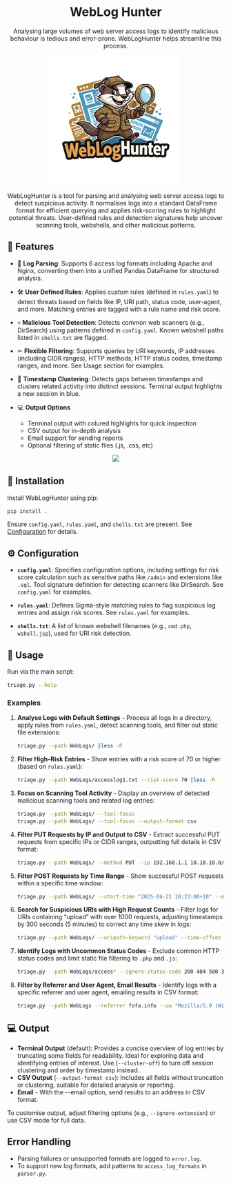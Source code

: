 <h1 align="center">WebLog Hunter</h1>

<p align="center">Analysing large volumes of web server access logs to identify malicious behaviour is tedious and error-prone. WebLogHunter helps streamline this process.</p>

<p align="center">
  <img src="docs/logo.jpg" alt="WebLogHunter Logo" height="300"/>
</p>

<p align="center">WebLogHunter is a tool for parsing and analysing web server access logs to detect suspicious activity. It normalises logs into a standard DataFrame format for efficient querying and applies risk-scoring rules to highlight potential threats. User-defined rules and detection signatures help uncover scanning tools, webshells, and other malicious patterns.</p>

## 🌟 Features

- 🔎 **Log Parsing**: Supports 6 access log formats including Apache and Nginx, converting them into a unified Pandas DataFrame for structured analysis.

- 🛠 **User Defined Rules**: Applies custom rules (defined in `rules.yaml`) to detect threats based on fields like IP, URI path, status code, user-agent, and more. Matching entries are tagged with a rule name and risk score.

- 💀 **Malicious Tool Detection**: Detects common web scanners (e.g., DirSearch) using patterns defined in `config.yaml`. Known webshell paths listed in `shells.txt` are flagged.

- ✂ **Flexible Filtering**: Supports queries by URI keywords, IP addresses (including CIDR ranges), HTTP methods, HTTP status codes, timestamp ranges, and more. See Usage section for examples. 

- 🥞 **Timestamp Clustering**: Detects gaps between timestamps and clusters related activity into distinct sessions. Terminal output highlights a new session in blue. 

- 💻 **Output Options**
  - Terminal output with colured highlights for quick inspection
  - CSV output for in-depth analysis
  - Email support for sending reports
  - Optional filtering of static files (.js, .css, etc)

<p align="center">
<img src="https://github.com/user-attachments/assets/1597e0c1-9446-4410-82a8-bfd635424f41">
</p>

## 💾 Installation

Install WebLogHunter using pip:

```bash
pip install .
```

Ensure `config.yaml`, `rules.yaml`, and `shells.txt` are present. See [Configuration](#configuration) for details.

## ⚙️ Configuration

- **`config.yaml`**: Specifies configuration options, including settings for risk score calculation such as sensitive paths like `/admin` and extensions like `.sql`. Tool signature definition for detecting scanners like DirSearch. See `config.yaml` for examples.

- **`rules.yaml`**: Defines Sigma-style matching rules to flag suspicious log entries and assign risk scores. See `rules.yaml` for examples. 

- **`shells.txt`**: A list of known webshell filenames (e.g., `cmd.php`, `wshell.jsp`), used for URI risk detection.

## 🚀 Usage

Run via the main script:

```bash
triage.py --help
```

### Examples

1. **Analyse Logs with Default Settings** - Process all logs in a directory, apply rules from `rules.yaml`, detect scanning tools, and filter out static file extensions:
   ```bash
   triage.py --path WebLogs/ |less -R
   ```

2. **Filter High-Risk Entries** -
   Show entries with a risk score of 70 or higher (based on `rules.yaml`):
   ```bash
   triage.py --path WebLogs/accesslog1.txt --risk-score 70 |less -R
   ```

3. **Focus on Scanning Tool Activity** - Display an overview of detected malicious scanning tools and related log entries:
   ```bash
   triage.py --path WebLogs/ --tool-focus
   triage.py --path WebLogs/ --tool-focus --output-format csv
   ```

4. **Filter PUT Requests by IP and Output to CSV** - Extract successful PUT requests from specific IPs or CIDR ranges, outputting full details in CSV format:
   ```bash
   triage.py --path WebLogs/ --method PUT --ip 192.168.1.1 10.10.10.0/24 --status 200 --output-format csv
   ```

5. **Filter POST Requests by Time Range** - Show successful POST requests within a specific time window:
   ```bash
   triage.py --path WebLogs/ --start-time "2025-04-21 18:23:00+10" --end-time "2025-04-21 18:24:00+10" --method POST --status 200
   ```

6. **Search for Suspicious URIs with High Request Counts** - Filter logs for URIs containing “upload” with over 1000 requests, adjusting timestamps by 300 seconds (5 minutes) to correct any time skew in logs:
   ```bash
   triage.py --path WebLogs/ --uripath-keyword "upload" --time-offset 300 --request-count 1000
   ```

7. **Identify Logs with Uncommon Status Codes** - Exclude common HTTP status codes and limit static file filtering to `.php` and `.js`:
   ```bash
   triage.py --path WebLogs/access* --ignore-status-code 200 404 500 302 400 403 401 301 --ignore-extension php js
   ```

8. **Filter by Referrer and User Agent, Email Results** - Identify logs with a specific referrer and user agent, emailing results in CSV format:
   ```bash
   triage.py --path WebLogs --referrer fofa.info --ua "Mozilla/5.0 (Windows NT 10.0; Win64; x64) Gecko/20100101 Firefox/120.0" --email terry.uppercut+gh@gmail.com
   ```

## 💻 Output

- **Terminal Output** (default): Provides a concise overview of log entries by truncating some fields for readability. Ideal for exploring data and identifying entries of interest. Use (`--cluster-off`) to turn off session clustering and order by timestamp instead. 
- **CSV Output** (`--output-format csv`): Includes all fields without truncation or clustering, suitable for detailed analysis or reporting.
- **Email** - With the --email option, send results to an address in CSV format.

To customise output, adjust filtering options (e.g., `--ignore-extension`) or use CSV mode for full data.

## Error Handling

- Parsing failures or unsupported formats are logged to `error.log`.
- To support new log formats, add patterns to `access_log_formats` in `parser.py`.
